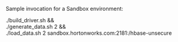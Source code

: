 Sample invocation for a Sandbox environment:

./build_driver.sh && \
	./generate_data.sh 2 && \
	./load_data.sh 2 sandbox.hortonworks.com:2181:/hbase-unsecure
